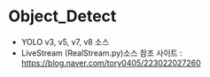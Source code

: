 # Object_Detect
- YOLO v3, v5, v7, v8 소스
- LiveStream (RealStream.py)소스
  참조 사이트 : https://blog.naver.com/tory0405/223022027260
  

